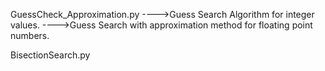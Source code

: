 GuessCheck_Approximation.py
---->Guess Search Algorithm for integer values.
---->Guess Search with approximation method for floating point numbers.

BisectionSearch.py

